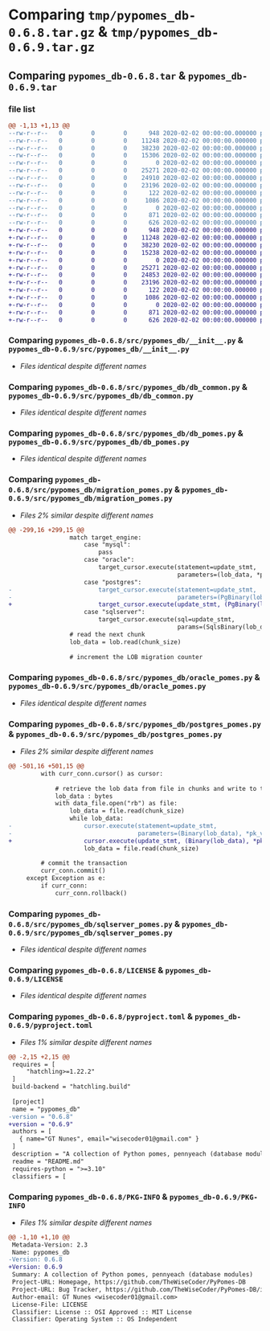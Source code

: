 # Comparing `tmp/pypomes_db-0.6.8.tar.gz` & `tmp/pypomes_db-0.6.9.tar.gz`

## Comparing `pypomes_db-0.6.8.tar` & `pypomes_db-0.6.9.tar`

### file list

```diff
@@ -1,13 +1,13 @@
--rw-r--r--   0        0        0      948 2020-02-02 00:00:00.000000 pypomes_db-0.6.8/src/pypomes_db/__init__.py
--rw-r--r--   0        0        0    11248 2020-02-02 00:00:00.000000 pypomes_db-0.6.8/src/pypomes_db/db_common.py
--rw-r--r--   0        0        0    38230 2020-02-02 00:00:00.000000 pypomes_db-0.6.8/src/pypomes_db/db_pomes.py
--rw-r--r--   0        0        0    15306 2020-02-02 00:00:00.000000 pypomes_db-0.6.8/src/pypomes_db/migration_pomes.py
--rw-r--r--   0        0        0        0 2020-02-02 00:00:00.000000 pypomes_db-0.6.8/src/pypomes_db/mysql_pomes.py
--rw-r--r--   0        0        0    25271 2020-02-02 00:00:00.000000 pypomes_db-0.6.8/src/pypomes_db/oracle_pomes.py
--rw-r--r--   0        0        0    24910 2020-02-02 00:00:00.000000 pypomes_db-0.6.8/src/pypomes_db/postgres_pomes.py
--rw-r--r--   0        0        0    23196 2020-02-02 00:00:00.000000 pypomes_db-0.6.8/src/pypomes_db/sqlserver_pomes.py
--rw-r--r--   0        0        0      122 2020-02-02 00:00:00.000000 pypomes_db-0.6.8/.gitignore
--rw-r--r--   0        0        0     1086 2020-02-02 00:00:00.000000 pypomes_db-0.6.8/LICENSE
--rw-r--r--   0        0        0        0 2020-02-02 00:00:00.000000 pypomes_db-0.6.8/README.md
--rw-r--r--   0        0        0      871 2020-02-02 00:00:00.000000 pypomes_db-0.6.8/pyproject.toml
--rw-r--r--   0        0        0      626 2020-02-02 00:00:00.000000 pypomes_db-0.6.8/PKG-INFO
+-rw-r--r--   0        0        0      948 2020-02-02 00:00:00.000000 pypomes_db-0.6.9/src/pypomes_db/__init__.py
+-rw-r--r--   0        0        0    11248 2020-02-02 00:00:00.000000 pypomes_db-0.6.9/src/pypomes_db/db_common.py
+-rw-r--r--   0        0        0    38230 2020-02-02 00:00:00.000000 pypomes_db-0.6.9/src/pypomes_db/db_pomes.py
+-rw-r--r--   0        0        0    15238 2020-02-02 00:00:00.000000 pypomes_db-0.6.9/src/pypomes_db/migration_pomes.py
+-rw-r--r--   0        0        0        0 2020-02-02 00:00:00.000000 pypomes_db-0.6.9/src/pypomes_db/mysql_pomes.py
+-rw-r--r--   0        0        0    25271 2020-02-02 00:00:00.000000 pypomes_db-0.6.9/src/pypomes_db/oracle_pomes.py
+-rw-r--r--   0        0        0    24853 2020-02-02 00:00:00.000000 pypomes_db-0.6.9/src/pypomes_db/postgres_pomes.py
+-rw-r--r--   0        0        0    23196 2020-02-02 00:00:00.000000 pypomes_db-0.6.9/src/pypomes_db/sqlserver_pomes.py
+-rw-r--r--   0        0        0      122 2020-02-02 00:00:00.000000 pypomes_db-0.6.9/.gitignore
+-rw-r--r--   0        0        0     1086 2020-02-02 00:00:00.000000 pypomes_db-0.6.9/LICENSE
+-rw-r--r--   0        0        0        0 2020-02-02 00:00:00.000000 pypomes_db-0.6.9/README.md
+-rw-r--r--   0        0        0      871 2020-02-02 00:00:00.000000 pypomes_db-0.6.9/pyproject.toml
+-rw-r--r--   0        0        0      626 2020-02-02 00:00:00.000000 pypomes_db-0.6.9/PKG-INFO
```

### Comparing `pypomes_db-0.6.8/src/pypomes_db/__init__.py` & `pypomes_db-0.6.9/src/pypomes_db/__init__.py`

 * *Files identical despite different names*

### Comparing `pypomes_db-0.6.8/src/pypomes_db/db_common.py` & `pypomes_db-0.6.9/src/pypomes_db/db_common.py`

 * *Files identical despite different names*

### Comparing `pypomes_db-0.6.8/src/pypomes_db/db_pomes.py` & `pypomes_db-0.6.9/src/pypomes_db/db_pomes.py`

 * *Files identical despite different names*

### Comparing `pypomes_db-0.6.8/src/pypomes_db/migration_pomes.py` & `pypomes_db-0.6.9/src/pypomes_db/migration_pomes.py`

 * *Files 2% similar despite different names*

```diff
@@ -299,16 +299,15 @@
                 match target_engine:
                     case "mysql":
                         pass
                     case "oracle":
                         target_cursor.execute(statement=update_stmt,
                                               parameters=(lob_data, *pk_vals))
                     case "postgres":
-                        target_cursor.execute(statement=update_stmt,
-                                              parameters=(PgBinary(lob_data), *pk_vals))
+                        target_cursor.execute(update_stmt, (PgBinary(lob_data), *pk_vals))
                     case "sqlserver":
                         target_cursor.execute(sql=update_stmt,
                                               params=(SqlsBinary(lob_data), *pk_vals))
                 # read the next chunk
                 lob_data = lob.read(chunk_size)
 
                 # increment the LOB migration counter
```

### Comparing `pypomes_db-0.6.8/src/pypomes_db/oracle_pomes.py` & `pypomes_db-0.6.9/src/pypomes_db/oracle_pomes.py`

 * *Files identical despite different names*

### Comparing `pypomes_db-0.6.8/src/pypomes_db/postgres_pomes.py` & `pypomes_db-0.6.9/src/pypomes_db/postgres_pomes.py`

 * *Files 2% similar despite different names*

```diff
@@ -501,16 +501,15 @@
         with curr_conn.cursor() as cursor:
 
             # retrieve the lob data from file in chunks and write to the file
             lob_data : bytes
             with data_file.open("rb") as file:
                 lob_data = file.read(chunk_size)
                 while lob_data:
-                    cursor.execute(statement=update_stmt,
-                                   parameters=(Binary(lob_data), *pk_vals))
+                    cursor.execute(update_stmt, (Binary(lob_data), *pk_vals))
                     lob_data = file.read(chunk_size)
 
         # commit the transaction
         curr_conn.commit()
     except Exception as e:
         if curr_conn:
             curr_conn.rollback()
```

### Comparing `pypomes_db-0.6.8/src/pypomes_db/sqlserver_pomes.py` & `pypomes_db-0.6.9/src/pypomes_db/sqlserver_pomes.py`

 * *Files identical despite different names*

### Comparing `pypomes_db-0.6.8/LICENSE` & `pypomes_db-0.6.9/LICENSE`

 * *Files identical despite different names*

### Comparing `pypomes_db-0.6.8/pyproject.toml` & `pypomes_db-0.6.9/pyproject.toml`

 * *Files 1% similar despite different names*

```diff
@@ -2,15 +2,15 @@
 requires = [
     "hatchling>=1.22.2"
 ]
 build-backend = "hatchling.build"
 
 [project]
 name = "pypomes_db"
-version = "0.6.8"
+version = "0.6.9"
 authors = [
   { name="GT Nunes", email="wisecoder01@gmail.com" }
 ]
 description = "A collection of Python pomes, pennyeach (database modules)"
 readme = "README.md"
 requires-python = ">=3.10"
 classifiers = [
```

### Comparing `pypomes_db-0.6.8/PKG-INFO` & `pypomes_db-0.6.9/PKG-INFO`

 * *Files 1% similar despite different names*

```diff
@@ -1,10 +1,10 @@
 Metadata-Version: 2.3
 Name: pypomes_db
-Version: 0.6.8
+Version: 0.6.9
 Summary: A collection of Python pomes, pennyeach (database modules)
 Project-URL: Homepage, https://github.com/TheWiseCoder/PyPomes-DB
 Project-URL: Bug Tracker, https://github.com/TheWiseCoder/PyPomes-DB/issues
 Author-email: GT Nunes <wisecoder01@gmail.com>
 License-File: LICENSE
 Classifier: License :: OSI Approved :: MIT License
 Classifier: Operating System :: OS Independent
```

